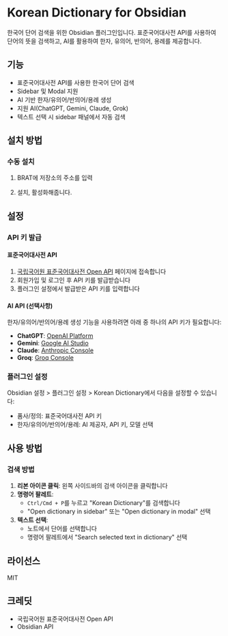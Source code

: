 # Korean Dictionary for Obsidian

한국어 단어 검색을 위한 Obsidian 플러그인입니다. 표준국어대사전 API를 사용하여 단어의 뜻을 검색하고, AI를 활용하여 한자, 유의어, 반의어, 용례를 제공합니다.

## 기능

- 표준국어대사전 API를 사용한 한국어 단어 검색
- Sidebar 및 Modal 지원
- AI 기반 한자/유의어/반의어/용례 생성
- 지원 AI(ChatGPT, Gemini, Claude, Grok)
- 텍스트 선택 시 sidebar 패널에서 자동 검색

## 설치 방법

### 수동 설치

1. BRAT에 저장소의 주소를 입력

2. 설치, 활성화해줍니다. 

## 설정

### API 키 발급

#### 표준국어대사전 API
1. [국립국어원 표준국어대사전 Open API](https://stdict.korean.go.kr/openapi/openApiInfo.do) 페이지에 접속합니다
2. 회원가입 및 로그인 후 API 키를 발급받습니다
3. 플러그인 설정에서 발급받은 API 키를 입력합니다

#### AI API (선택사항)
한자/유의어/반의어/용례 생성 기능을 사용하려면 아래 중 하나의 API 키가 필요합니다:

- **ChatGPT**: [OpenAI Platform](https://platform.openai.com/api-keys)
- **Gemini**: [Google AI Studio](https://aistudio.google.com/app/apikey)
- **Claude**: [Anthropic Console](https://console.anthropic.com/)
- **Groq**: [Groq Console](https://console.groq.com/)

### 플러그인 설정

Obsidian 설정 > 플러그인 설정 > Korean Dictionary에서 다음을 설정할 수 있습니다:

- 품사/정의: 표준국어대사전 API 키
- 한자/유의어/반의어/용례: AI 제공자, API 키, 모델 선택


## 사용 방법

### 검색 방법

1. **리본 아이콘 클릭**: 왼쪽 사이드바의 검색 아이콘을 클릭합니다
2. **명령어 팔레트**:
   - `Ctrl/Cmd + P`를 누르고 "Korean Dictionary"를 검색합니다
   - "Open dictionary in sidebar" 또는 "Open dictionary in modal" 선택
3. **텍스트 선택**:
   - 노트에서 단어를 선택합니다
   - 명령어 팔레트에서 "Search selected text in dictionary" 선택


## 라이선스

MIT

## 크레딧

- 국립국어원 표준국어대사전 Open API
- Obsidian API

